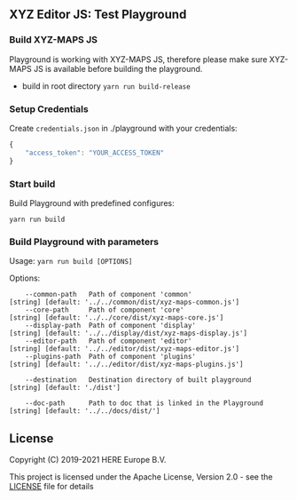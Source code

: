 ## XYZ Editor JS: Test Playground

### Build XYZ-MAPS JS

Playground is working with XYZ-MAPS JS, therefore please make sure XYZ-MAPS JS
is available before building the playground.

* build in root directory `yarn run build-release`

### Setup Credentials

Create `credentials.json` in ./playground with your credentials:
```javascript
{
    "access_token": "YOUR_ACCESS_TOKEN"
}
```

### Start build

Build Playground with predefined configures:
```
yarn run build
```

### Build Playground with parameters

Usage: `yarn run build [OPTIONS]`

Options:

```
    --common-path   Path of component 'common'                      [string] [default: '../../common/dist/xyz-maps-common.js']
    --core-path     Path of component 'core'                        [string] [default: '../../core/dist/xyz-maps-core.js']
    --display-path  Path of component 'display'                     [string] [default: '../../display/dist/xyz-maps-display.js']
    --editor-path   Path of component 'editor'                      [string] [default: '../../editor/dist/xyz-maps-editor.js']
    --plugins-path  Path of component 'plugins'                     [string] [default: '../../editor/dist/xyz-maps-plugins.js']

    --destination   Destination directory of built playground       [string] [default: './dist']

    --doc-path      Path to doc that is linked in the Playground    [string] [default: '../../docs/dist/']
```

## License

Copyright (C) 2019-2021 HERE Europe B.V.

This project is licensed under the Apache License, Version 2.0 - see the [LICENSE](LICENSE) file for details
